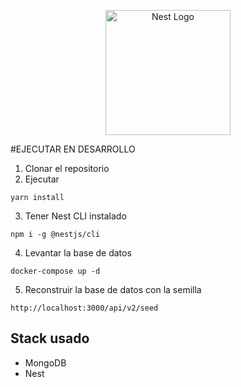 <p align="center">
  <a href="http://nestjs.com/" target="blank"><img src="https://nestjs.com/img/logo-small.svg" width="200" alt="Nest Logo" /></a>
</p>

#EJECUTAR EN DESARROLLO

1. Clonar el repositorio
2. Ejecutar

```
yarn install
```
3. Tener Nest CLI instalado

```
npm i -g @nestjs/cli
```
4. Levantar la base de datos

```
docker-compose up -d
```

5. Reconstruir la base de datos con la semilla

```
http://localhost:3000/api/v2/seed
```

## Stack usado
* MongoDB
* Nest